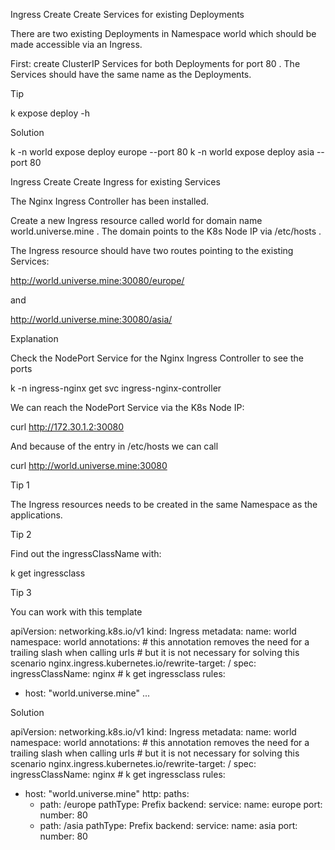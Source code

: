 Ingress Create
Create Services for existing Deployments

There are two existing Deployments in Namespace world which should be made accessible via an Ingress.

First: create ClusterIP Services for both Deployments for port 80 . The Services should have the same name as the Deployments.

Tip

k expose deploy -h


Solution

k -n world expose deploy europe --port 80
k -n world expose deploy asia --port 80

Ingress Create
Create Ingress for existing Services

The Nginx Ingress Controller has been installed.

Create a new Ingress resource called world for domain name world.universe.mine . The domain points to the K8s Node IP via /etc/hosts .

The Ingress resource should have two routes pointing to the existing Services:

http://world.universe.mine:30080/europe/

and

http://world.universe.mine:30080/asia/


Explanation

Check the NodePort Service for the Nginx Ingress Controller to see the ports

k -n ingress-nginx get svc ingress-nginx-controller


We can reach the NodePort Service via the K8s Node IP:

curl http://172.30.1.2:30080


And because of the entry in /etc/hosts we can call

curl http://world.universe.mine:30080


Tip 1

The Ingress resources needs to be created in the same Namespace as the applications.

Tip 2

Find out the ingressClassName with:

k get ingressclass


Tip 3

You can work with this template

apiVersion: networking.k8s.io/v1
kind: Ingress
metadata:
  name: world
  namespace: world
  annotations:
    # this annotation removes the need for a trailing slash when calling urls
    # but it is not necessary for solving this scenario
    nginx.ingress.kubernetes.io/rewrite-target: /
spec:
  ingressClassName: nginx # k get ingressclass
  rules:
  - host: "world.universe.mine"
  ...


Solution


apiVersion: networking.k8s.io/v1
kind: Ingress
metadata:
  name: world
  namespace: world
  annotations:
    # this annotation removes the need for a trailing slash when calling urls
    # but it is not necessary for solving this scenario
    nginx.ingress.kubernetes.io/rewrite-target: /
spec:
  ingressClassName: nginx # k get ingressclass
  rules:
  - host: "world.universe.mine"
    http:
      paths:
      - path: /europe
        pathType: Prefix
        backend:
          service:
            name: europe
            port:
              number: 80
      - path: /asia
        pathType: Prefix
        backend:
          service:
            name: asia
            port:
              number: 80


